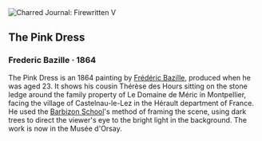 <div class="artwork-of-the-day">
  <div class="container">
    <div class="img-wrapper">
      <img
        src="https://uploads6.wikiart.org/00298/images/57726d8fedc2cb3880b4a354/fr-d-ric-bazille-the-pink-dress-google-art-project.jpg!Large.jpg"
        alt="Charred Journal: Firewritten V" />
    </div>
    <div class="artwork-detail">
      <div class="artwork-origin"> 
        <h2 class="artwork-name">The Pink Dress</h2>
        <h3 class="artist">
          Frederic Bazille
                    ·  1864
        </h3>
      </div>
      <p class="description">
        <span class="artwork-description-text ng-binding" ng-bind-html="viewModel.ArtworkOfTheDay.Description | unsafe">The Pink Dress is an 1864 painting by <a target="_blank" href="/en/frederic-bazille">Frédéric Bazille</a>, produced when he was aged 23. It shows his cousin Thérèse des Hours sitting on the stone ledge around the family property of Le Domaine de Méric in Montpellier, facing the village of Castelnau-le-Lez in the Hérault department of France. He used the <a target="_blank" href="/en/artists-by-painting-school/barbizon-school">Barbizon School</a>'s method of framing the scene, using dark trees to direct the viewer's eye to the bright light in the background. The work is now in the Musée d'Orsay.<br>
<br>
<br><br></span>
                        <div class="text-shadow-container" ng-show="showShadow" style=""></div>
      </p>
    </div>
  </div>

</div>
